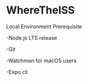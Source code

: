 # WhereTheISS

Local Environment Prerequisite

-Node.js LTS release

-Git

-Watchman for macOS users

-Expo cli
